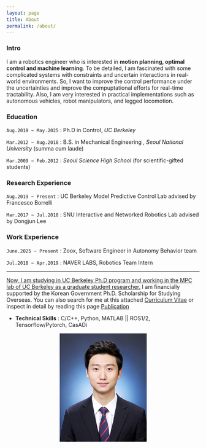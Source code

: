 ```yaml
---
layout: page
title: About
permalink: /about/
---
```


### Intro   
  
I am a robotics engineer who is interested in **motion planning, optimal control and machine learning**. To be detailed, I am fascinated with some complicated systems with constraints and uncertain interactions in real-world environments. So, I want to improve the control performance under the uncertainties and improve the compuptational efforts for real-time tractability. Also, I am very interested in practical implementations such as autonomous vehicles, robot manipulators, and legged locomotion.

### Education
`Aug.2019 ~ May.2025` : Ph.D in Control, _UC Berkeley_

`Mar.2012 ~ Aug.2018` : B.S. in Mechanical Engineering , _Seoul National University_ (summa cum laude)

`Mar.2009 ~ Feb.2012` : _Seoul Science High School_ (for scientific-gifted students)

### Research Experience
`Aug.2019 ~ Present` : UC Berkeley Model Predictive Control Lab advised by Francesco Borrelli

`Mar.2017 ~ Jul.2018` : SNU Interactive and Networked Robotics Lab advised by Dongjun Lee

### Work Experience
`June.2025 ~ Present` : Zoox, Software Engineer in Autonomy Behavior team

`Jul.2018 ~ Apr.2019` : NAVER LABS, Robotics Team Intern

---

<U>Now, I am studying in UC Berkeley Ph.D program and working in the MPC lab of UC Berkeley as a graduate student researcher.</U> I am financially supported by the Korean Government Ph.D. Scholarship for Studying Overseas.
You can also search for me at this attached [Curriculum Vitae](https://hotae319.github.io/assets/CV_hotae_112024.pdf) or inspect in detail by reading this page [Publication](/publication)

*  **Technical Skills** : C/C++, Python, MATLAB || ROS1/2, Tensorflow/Pytorch, CasADi



<p align="center">
  <img src="/assets/hotae_profile.jpg">
</p>
